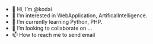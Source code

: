 - 👋 Hi, I’m @kodai
- 👀 I’m interested in WebApplication, ArtificalIntelligence.
- 🌱 I’m currently learning Python, PHP.
- 💞️ I’m looking to collaborate on ...
- 📫 How to reach me to send email

<!---
Kyjapan/Kyjapan is a ✨ special ✨ repository because its `README.md` (this file) appears on your GitHub profile.
You can click the Preview link to take a look at your changes.
--->
